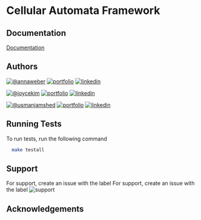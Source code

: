 # Cellular Automata Framework 

## Documentation

[Documentation](https://linktodocumentation)


## Authors
[![@annaweber](https://img.shields.io/badge/@annaweber-0gg?style=plastic&logo=github&logoColor=white)](https://github.com/annamarieweber)
[![portfolio](https://img.shields.io/badge/-000?style=plastic&logo=ko-fi&logoColor=white)](https://annaweb.dev/)
[![linkedin](https://img.shields.io/badge/linkedin-0A66C2?style=plastic&logo=linkedin&logoColor=white)](https://www.linkedin.com/in/anna-weber-7273b0137)

[![@joycekim](https://img.shields.io/badge/@joycekim-0gg?style=plastic&logo=github&logoColor=white)](https://github.com/kimjoyce)
[![portfolio](https://img.shields.io/badge/-000?style=plastic&logo=ko-fi&logoColor=white)](joyce_kim1@berkeley.edu)
[![linkedin](https://img.shields.io/badge/linkedin-0A66C2?style=plastic&logo=linkedin&logoColor=white)](https://www.linkedin.com/)

[![@usmanjamshed](https://img.shields.io/badge/@usmanjamshed-0gg?style=plastic&logo=github&logoColor=white)](https://github.com/usmanjamshed)
[![portfolio](https://img.shields.io/badge/-000?style=plastic&logo=ko-fi&logoColor=white)](jamshedu@mcmaster.ca)
[![linkedin](https://img.shields.io/badge/linkedin-0A66C2?style=plastic&logo=linkedin&logoColor=white)](https://www.linkedin.com/)

## Running Tests

To run tests, run the following command

```bash
  make testall
```

## Support

For support, create an issue with the label For support, create an issue with the label ![support](https://img.shields.io/github/labels/annamarieweber/cellularautomataframework/support)

## Acknowledgements


